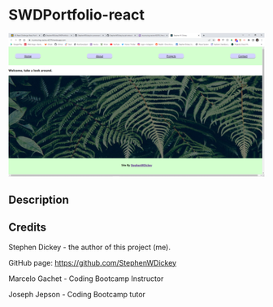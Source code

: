 # SWDPortfolio-react

![picture of deployed app](./src/assets/portfolio-image.png)

## Description 




## Credits

Stephen Dickey - the author of this project (me).

GitHub page: https://github.com/StephenWDickey

Marcelo Gachet - Coding Bootcamp Instructor

Joseph Jepson - Coding Bootcamp tutor